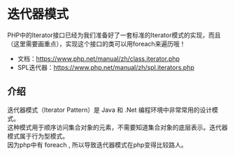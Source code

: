 # 迭代器模式

PHP中的Iterator接口已经为我们准备好了一套标准的Iterator模式的实现，而且（这里需要画重点），实现这个接口的类可以用foreach来遍历哦！

- 文档：https://www.php.net/manual/zh/class.iterator.php
- SPL迭代器：https://www.php.net/manual/zh/spl.iterators.php

## 介绍

迭代器模式（Iterator Pattern）是 Java 和 .Net 编程环境中非常常用的设计模式。  
这种模式用于顺序访问集合对象的元素，不需要知道集合对象的底层表示。迭代器模式属于行为型模式。  
因为php中有 foreach , 所以导致迭代器模式在php变得比较路人。  